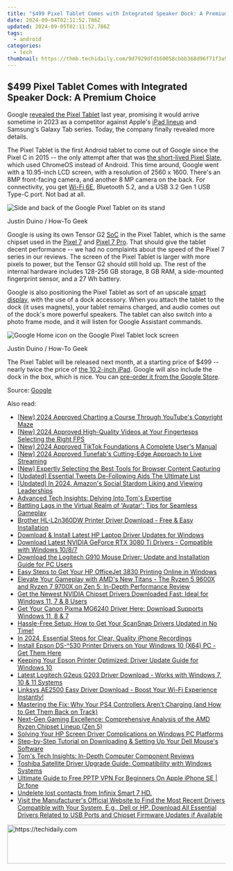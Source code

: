 ```yaml
---
title: "$499 Pixel Tablet Comes with Integrated Speaker Dock: A Premium Choice"
date: 2024-09-04T02:11:52.786Z
updated: 2024-09-05T02:11:52.786Z
tags:
  - android
categories:
  - tech
thumbnail: https://thmb.techidaily.com/9d7929dfd160058cbbb368d96f71f3a942d4bc6b7e2652c599eedf5bcabac251.jpg
---
```


## $499 Pixel Tablet Comes with Integrated Speaker Dock: A Premium Choice

Google [revealed the Pixel Tablet](https://instagram-video-recordings.techidaily.com/updated-2024-approved-insta-gurus-guide-the-essential-hashtags-you-need-today/) last year, promising it would arrive sometime in 2023 as a competitor against Apple's [iPad lineup](https://screen-sharing-recording.techidaily.com/updated-in-2024-capturing-screen-content-on-huawei-mate-10-20-and-p-series-phones-via-built-in-recorders/) and Samsung's Galaxy Tab series. Today, the company finally revealed more details.

 The Pixel Tablet is the first Android tablet to come out of Google since the Pixel C in 2015 -- the only attempt after that was [the short-lived Pixel Slate](https://www.reviewgeek.com/69470/farewell-to-the-pixel-slate-the-tablet-even-google-forgot/), which used ChromeOS instead of Android. This time around, Google went with a 10.95-inch LCD screen, with a resolution of 2560 x 1600\. There's an 8MP front-facing camera, and another 8 MP camera on the back. For connectivity, you get [Wi-Fi 6E](https://youtube-sure.techidaily.com/024-approved-the-top-20-gags-and-laughter-on-youtube-for-downtime-delight/), Bluetooth 5.2, and a USB 3.2 Gen 1 USB Type-C port. Not bad at all.

![Side and back of the Google Pixel Tablet on its stand](https://static1.howtogeekimages.com/wordpress/wp-content/uploads/2023/05/52887516444_4fa3964835_o.jpg) 

Justin Duino / How-To Geek

 Google is using its own Tensor G2 [SoC](https://screen-activity-recording.techidaily.com/new-discovering-win11s-finest-screen-grabbers-for-2024/) in the Pixel Tablet, which is the same chipset used in the [Pixel 7](https://video-content-creator.techidaily.com/new-split-mkv-videos-with-ease-top-10-free-software-options-for-2024/) and [Pixel 7 Pro](https://vimeo-videos.techidaily.com/new-2024-approved-how-to-make-youtube-thumbnails-online-and-offline/). That should give the tablet decent performance -- we had no complaints about the speed of the Pixel 7 series in our reviews. The screen of the Pixel Tablet is larger with more pixels to power, but the Tensor G2 should still hold up. The rest of the internal hardware includes 128-256 GB storage, 8 GB RAM, a side-mounted fingerprint sensor, and a 27 Wh battery.

 Google is also positioning the Pixel Tablet as sort of an upscale [smart display](https://facebook-video-content.techidaily.com/new-in-2024-a-comprehensive-overview-of-multiscreen-streaming-techniques-on-social-media-platforms-like-facebook/), with the use of a dock accessory. When you attach the tablet to the dock (it uses magnets), your tablet remains charged, and audio comes out of the dock's more powerful speakers. The tablet can also switch into a photo frame mode, and it will listen for Google Assistant commands.

![Google Home icon on the Google Pixel Tablet lock screen](https://static1.howtogeekimages.com/wordpress/wp-content/uploads/2023/05/52887517359_8a349254d7_o.jpg) 

Justin Duino / How-To Geek

 The Pixel Tablet will be released next month, at a starting price of $499 -- nearly twice the price of [the 10.2-inch iPad](https://www.amazon.com/2021-Apple-10-2-inch-iPad-Wi-Fi/dp/B09G9CJM1Z?tag=hotoge-20&ascsubtag=UUhtgUeUpU201819&asc%5Frefurl=https%3A%2F%2Fwww.howtogeek.com%2F891009%2Fthe-google-pixel-tablet-has-a-speaker-dock-costs-499%2F&asc%5Fcampaign=Short-Term). Google will also include the dock in the box, which is nice. You can [pre-order it from the Google Store](https://store.google.com/product/pixel%5Ftablet?hl=en-US).

 Source: [Google](https://www.youtube.com/watch?v=cNfINi5CNbY)

<ins class="adsbygoogle"
     style="display:block"
     data-ad-format="autorelaxed"
     data-ad-client="ca-pub-7571918770474297"
     data-ad-slot="1223367746"></ins>



<ins class="adsbygoogle"
     style="display:block"
     data-ad-client="ca-pub-7571918770474297"
     data-ad-slot="8358498916"
     data-ad-format="auto"
     data-full-width-responsive="true"></ins>

<span class="atpl-alsoreadstyle">Also read:</span>
<div><ul>
<li><a href="https://youtube-web.techidaily.com/024-approved-charting-a-course-through-youtubes-copyright-maze/"><u>[New] 2024 Approved  Charting a Course Through YouTube's Copyright Maze</u></a></li>
<li><a href="https://screen-video-capture.techidaily.com/new-2024-approved-high-quality-videos-at-your-fingertesps-selecting-the-right-fps/"><u>[New] 2024 Approved  High-Quality Videos at Your Fingertesps  Selecting the Right FPS</u></a></li>
<li><a href="https://tiktok-videos.techidaily.com/new-2024-approved-tiktok-foundations-a-complete-users-manual/"><u>[New] 2024 Approved  TikTok Foundations  A Complete User's Manual</u></a></li>
<li><a href="https://desktop-recording.techidaily.com/new-2024-approved-tunefabs-cutting-edge-approach-to-live-streaming/"><u>[New] 2024 Approved  Tunefab's Cutting-Edge Approach to Live Streaming</u></a></li>
<li><a href="https://remote-screen-capture.techidaily.com/new-expertly-selecting-the-best-tools-for-browser-content-capturing/"><u>[New] Expertly Selecting the Best Tools for Browser Content Capturing</u></a></li>
<li><a href="https://twitter-videos.techidaily.com/updated-essential-tweets-de-following-aids-the-ultimate-list/"><u>[Updated] Essential Tweets De-Following Aids  The Ultimate List</u></a></li>
<li><a href="https://twitter-videos.techidaily.com/updated-in-2024-amazons-social-stardom-liking-and-viewing-leaderships/"><u>[Updated] In 2024, Amazon's Social Stardom  Liking and Viewing Leaderships</u></a></li>
<li><a href="https://hardware-help.techidaily.com/advanced-tech-insights-delving-into-toms-expertise/"><u>Advanced Tech Insights: Delving Into Tom's Expertise</u></a></li>
<li><a href="https://win-able.techidaily.com/battling-lags-in-the-virtual-realm-of-avatar-tips-for-seamless-gameplay/"><u>Battling Lags in the Virtual Realm of 'Avatar': Tips for Seamless Gameplay</u></a></li>
<li><a href="https://hardware-help.techidaily.com/brother-hl-l2n360dw-printer-driver-download-free-and-easy-installation/"><u>Brother HL-L2n360DW Printer Driver Download - Free & Easy Installation</u></a></li>
<li><a href="https://hardware-help.techidaily.com/download-and-install-latest-hp-laptop-driver-updates-for-windows/"><u>Download & Install Latest HP Laptop Driver Updates for Windows</u></a></li>
<li><a href="https://hardware-help.techidaily.com/download-latest-nvidia-geforce-rtx-3080-ti-drivers-compatible-with-windows-1087/"><u>Download Latest NVIDIA GeForce RTX 3080 Ti Drivers - Compatible with Windows 10/8/7</u></a></li>
<li><a href="https://hardware-help.techidaily.com/download-the-logitech-g910-mouse-driver-update-and-installation-guide-for-pc-users/"><u>Download the Logitech G910 Mouse Driver: Update and Installation Guide for PC Users</u></a></li>
<li><a href="https://hardware-help.techidaily.com/easy-steps-to-get-your-hp-officejet-3830-printing-online-in-windows/"><u>Easy Steps to Get Your HP OfficeJet 3830 Printing Online in Windows</u></a></li>
<li><a href="https://hardware-help.techidaily.com/elevate-your-gameplay-with-amds-new-titans-the-ryzen-5-9600x-and-ryzen-7-9700x-on-zen-5-in-depth-performance-review/"><u>Elevate Your Gameplay with AMD's New Titans - The Ryzen 5 9600X and Ryzen 7 9700X on Zen 5: In-Depth Performance Review</u></a></li>
<li><a href="https://hardware-help.techidaily.com/get-the-newest-nvidia-chipset-drivers-downloaded-fast-ideal-for-windows-11-7-and-8-users/"><u>Get the Newest NVIDIA Chipset Drivers Downloaded Fast: Ideal for Windows 11, 7 & 8 Users</u></a></li>
<li><a href="https://hardware-help.techidaily.com/get-your-canon-pixma-mg6240-driver-here-download-supports-windows-11-8-and-7/"><u>Get Your Canon Pixma MG6240 Driver Here: Download Supports Windows 11, 8 & 7</u></a></li>
<li><a href="https://hardware-help.techidaily.com/hassle-free-setup-how-to-get-your-scansnap-drivers-updated-in-no-time/"><u>Hassle-Free Setup: How to Get Your ScanSnap Drivers Updated in No Time!</u></a></li>
<li><a href="https://video-screen-grab.techidaily.com/in-2024-essential-steps-for-clear-quality-iphone-recordings/"><u>In 2024, Essential Steps for Clear, Quality iPhone Recordings</u></a></li>
<li><a href="https://hardware-help.techidaily.com/install-epson-ds-530-printer-drivers-on-your-windows-10-x64-pc-get-them-here/"><u>Install Epson DS-^530 Printer Drivers on Your Windows 10 (X64) PC - Get Them Here</u></a></li>
<li><a href="https://hardware-help.techidaily.com/keeping-your-epson-printer-optimized-driver-update-guide-for-windows-10/"><u>Keeping Your Epson Printer Optimized: Driver Update Guide for Windows 10</u></a></li>
<li><a href="https://hardware-help.techidaily.com/latest-logitech-g2eus-g203-driver-download-works-with-windows-7-10-and-11-systems/"><u>Latest Logitech G2eus G203 Driver Download - Works with Windows 7, 10 & 11 Systems</u></a></li>
<li><a href="https://hardware-help.techidaily.com/1722976029844-linksys-ae2500-easy-driver-download-boost-your-wi-fi-experience-instantly/"><u>Linksys AE2500 Easy Driver Download - Boost Your Wi-Fi Experience Instantly!</u></a></li>
<li><a href="https://win-howtos.techidaily.com/mastering-the-fix-why-your-ps4-controllers-arent-charging-and-how-to-get-them-back-on-track/"><u>Mastering the Fix: Why Your PS4 Controllers Aren't Charging (and How to Get Them Back on Track)</u></a></li>
<li><a href="https://hardware-help.techidaily.com/next-gen-gaming-excellence-comprehensive-analysis-of-the-amd-ryzen-chipset-lineup-zen-5/"><u>Next-Gen Gaming Excellence: Comprehensive Analysis of the AMD Ryzen Chipset Lineup (Zen 5)</u></a></li>
<li><a href="https://hardware-help.techidaily.com/solving-your-hp-screen-driver-complications-on-windows-pc-platforms/"><u>Solving Your HP Screen Driver Complications on Windows PC Platforms</u></a></li>
<li><a href="https://hardware-help.techidaily.com/step-by-step-tutorial-on-downloading-and-setting-up-your-dell-mouses-software/"><u>Step-by-Step Tutorial on Downloading & Setting Up Your Dell Mouse's Software</u></a></li>
<li><a href="https://hardware-help.techidaily.com/toms-tech-insights-in-depth-computer-component-reviews/"><u>Tom's Tech Insights: In-Depth Computer Component Reviews</u></a></li>
<li><a href="https://hardware-help.techidaily.com/toshiba-satellite-driver-upgrade-guide-compatibility-with-windows-systems/"><u>Toshiba Satellite Driver Upgrade Guide: Compatibility with Windows Systems</u></a></li>
<li><a href="https://fake-location.techidaily.com/ultimate-guide-to-free-pptp-vpn-for-beginners-on-apple-iphone-se-drfone-by-drfone-virtual-ios/"><u>Ultimate Guide to Free PPTP VPN For Beginners On Apple iPhone SE | Dr.fone</u></a></li>
<li><a href="https://techidaily.com/undelete-lost-contacts-from-infinix-smart-7-hd-by-fonelab-android-recover-contacts/"><u>Undelete lost contacts from Infinix Smart 7 HD.</u></a></li>
<li><a href="https://hardware-help.techidaily.com/visit-the-manufacturers-official-website-to-find-the-most-recent-drivers-compatible-with-your-system-eg-dell-or-hp-download-all-essential-drivers-related-to148/"><u>Visit the Manufacturer's Official Website to Find the Most Recent Drivers Compatible with Your System, E.g., Dell or HP. Download All Essential Drivers Related to USB Ports and Chipset Firmware Updates if Available</u></a></li>
</ul></div>

<!-- affiliate ads begin -->
<a href="https://imp.i110150.net/c/5597632/798161/11305" target="_top" id="798161">
  <img src="//a.impactradius-go.com/display-ad/11305-798161" border="0" alt="https://techidaily.com" width="728" height="90"/>
</a>
<img height="0" width="0" src="https://imp.i110150.net/i/5597632/798161/11305" style="position:absolute;visibility:hidden;" border="0" />
<!-- affiliate ads end -->